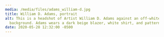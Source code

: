 ```yaml
---
media: /media/files/adams_william-d.jpg
title: William D. Adams, portrait
alt: This is a headshot of Artist William D. Adams against an off-white curtain
  background. Adams wears a dark beige blazer, white shirt, and patterned tie.
date: 2020-05-28 12:32:00 -0500
---
```


